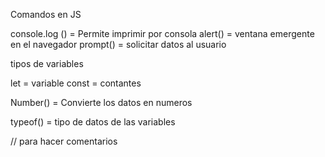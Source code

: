 Comandos en JS


console.log () = Permite imprimir por consola
alert() = ventana emergente en el navegador
prompt() = solicitar datos al usuario

tipos de variables

let = variable
const = contantes

Number() = Convierte los datos en numeros


typeof() = tipo de datos de las variables

// para hacer comentarios

